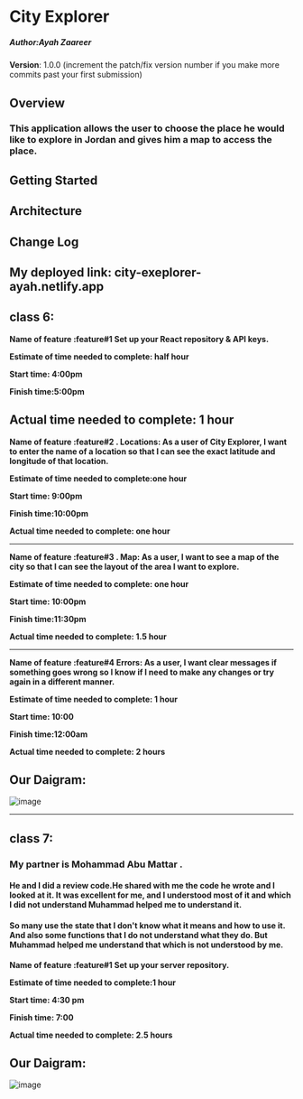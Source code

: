 # City Explorer

##### Author:Ayah Zaareer

**Version**: 1.0.0 (increment the patch/fix version number if you make more commits past your first submission)

## Overview
### This application allows the user to choose the place he would like to explore in Jordan and gives him a map to access the place.

## Getting Started
<!-- What are the steps that a user must take in order to build this app on their own machine and get it running? -->

## Architecture
<!-- Provide a detailed description of the application design. What technologies (languages, libraries, etc) you're using, and any other relevant design information. -->

## Change Log
<!-- Use this area to document the iterative changes made to your application as each feature is successfully implemented. Use time stamps. Here's an example:

01-01-2001 4:59pm - Application now has a fully-functional express server, with a GET route for the location resource. -->


 ## My deployed link: city-exeplorer-ayah.netlify.app
 
 ## class 6:

**Name of feature :feature#1 Set up your React repository & API keys.**

**Estimate of time needed to complete: half hour**

**Start time: 4:00pm**

**Finish time:5:00pm**

**Actual time needed to complete: 1 hour**
------------------------

**Name of feature :feature#2 . Locations: As a user of City Explorer, I want to enter the name of a location so that I can see the exact latitude and longitude of that location.**

**Estimate of time needed to complete:one hour**

**Start time: 9:00pm**

**Finish time:10:00pm**

**Actual time needed to complete: one hour**

---------------------------------------

**Name of feature :feature#3 . Map: As a user, I want to see a map of the city so that I can see the layout of the area I want to explore.**

**Estimate of time needed to complete: one hour**

**Start time: 10:00pm**

**Finish time:11:30pm**

**Actual time needed to complete: 1.5 hour**

-------------------------------------------

**Name of feature :feature#4 Errors: As a user, I want clear messages if something goes wrong so I know if I need to make any changes or try again in a different manner.**

**Estimate of time needed to complete: 1 hour**

**Start time: 10:00**

**Finish time:12:00am**

**Actual time needed to complete: 2 hours**

## Our Daigram:

![image](https://user-images.githubusercontent.com/79833733/116942376-2152e380-ac7a-11eb-85a7-9fa24915578c.png)

-----------------------------------------------------------------------------------------------------------------------------------------------------------------------

## class 7:
###  My partner is Mohammad Abu Mattar .
#### He and I did a review code.He shared with me the code he wrote and I looked at it. It was excellent for me, and I understood most of it and which I did not understand Muhammad helped me to understand it.
#### So many use the state that I don't know what it means and how to use it. And also some functions that I do not understand what they do. But Muhammad helped me understand that which is not understood by me.


**Name of feature :feature#1 Set up your server repository.**

**Estimate of time needed to complete:1 hour**

**Start time: 4:30 pm**

**Finish time: 7:00**

**Actual time needed to complete: 2.5 hours**

## Our Daigram:

![image](https://user-images.githubusercontent.com/79833733/116915394-9f9c8f00-ac54-11eb-910a-ffb9992e6a82.png)

